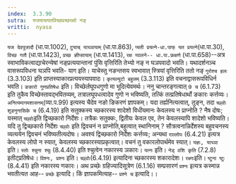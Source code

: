 ```yaml
---
index:  3.3.90
sutra:  यजयाचयतविच्छप्रच्छरक्षो नङ्
vritti:  nyasa
---
```


`यज देवपूजादौ` (धा.पा.1002), `टुयाच् याच्ञायाम्` (धा.पा.863), `प्यती प्रयत्ने-धा.पाफ् यत प्रयत्ने`(धा.पा.30), `विच्छ गतौ` (धा.पा.1423), `प्रच्छ ज्ञीप्सायाम्` (धा.पा.1413), `रक्ष प्पालने-- धा.पा.फ्रक्षणे` (धा.पा.658)--अत्र स्वाभाविकत्वाद्याचेरन्येषां नङ्प्रत्ययान्तानां पुंसि वृत्तिरिति तेभ्यो नङ् न घञपवादो भवति। यथादर्शनञ्च वासरूपविधना घञपि भवति- याग इति। याचेस्तु नङन्तसय स्वभावात् स्त्रियां वृत्तिरिति ततो नङ् `गुरोश्च हलः` (3.3.103) इति प्राप्तस्याकारप्रत्ययस्यापवादः। `कृत्यल्युटो बहुलम्` (3.3.113) इति वचनाद्वासरूपविधिर्न भवति। `ङकारो गुणप्रतिषेधः` इति। विच्छेर्लघूपधगुणो मा भूदित्येवमर्थः। ननु चान्तरङ्गत्वात् `छे च` (6.1.73) इति तुकैव विच्छेस्तावद्भवितव्यम्, तत्रालघूपधत्वादेव गुणो न भविष्यति, तत्किं तत्प्रतिषेधार्थो ङकारः कर्त्तव्यः। `अनित्यमागमशासनम्`(व्या.प.99) इत्यस्य चैदेव नङो ङिकरणं ज्ञापकम्। यदा तर्ह्यनित्यत्वात्, तुङ्न, तदा `च्छ्वोः शूडनुनासिके च` (6.4.19) इति सतुक्कस्य च्छकारस्य शादेशो विधीयमानः केवलस्य न प्राप्नोति ? नैष दोषः; यस्मात् `च्छ्वोः`इति द्विच्छकारो निर्देशः। तत्रैकः सतुक्कः, द्वितीयः केवल एव, तेन केवलस्यापि शादेशो भविष्यति। यदि तु द्विच्छकारो निर्देशः `च्छ्वोः` इति द्विवचनं न प्राप्नोति,बहुत्वात् स्थानिनाम् ? सौत्रत्वनान्निर्देशस्य बहुवचनस्य व्यत्ययेन द्विवचनं भविष्यतीत्यदोषः। अवश्यं द्विच्छकारो निर्देशः कर्त्तव्यः; अन्यथा `राल्लोपः` (6.4.21) इत्यत्र केवलस्य लोपो न स्यात्, केवलस्य च्छकारस्याप्रकृत्वात्। वचनं तु वकारलोपार्थमेव स्यात्। `यज्ञः, याच्ञा` इति। `स्तोः श्चुना श्चुः` (8.4.40) इति श्चुत्वेन नकारस्य ञकारः। `यत्नः` इति। `नेड् वशि कृति` (7.2.8) इतीट्प्रतिषेधः। `विश्नः, प्रश्नः` इति। `च्छ्वोः`(6.4.19) इत्यादिना च्छकारस्य शकारादेशः। `रक्ष्णः`इति। `ष्टुना ष्टुः` (8.4.41) इति नकारस्य णकारः। अथ प्रच्छेः ग्रहिज्यादिसूत्रेण (6.1.16) सम्प्रसारणं `प्रश्नः` इत्यत्र कस्मान्न भवतीत्यत आह-- `प्रच्छेः` इत्यादि। किं ज्ञापकमित्याह-- `प्रश्ने च` इत्यादि।।

